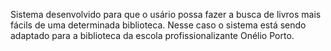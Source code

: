 Sistema desenvolvido para que o usário possa fazer a busca de livros mais fácils de uma determinada biblioteca.
Nesse caso o sistema está sendo adaptado para a biblioteca da escola profissionalizante Onélio Porto.
